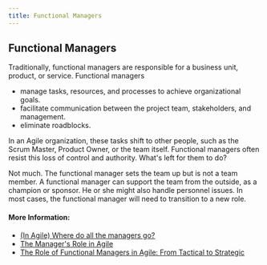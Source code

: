 ```yaml
---
title: Functional Managers
---
```

## Functional Managers

<!-- The article goes here, in GitHub-flavored Markdown. Feel free to add YouTube videos, images, and CodePen/JSBin embeds  -->

Traditionally, functional managers are responsible for a business unit, product, or service.  Functional managers 
  - manage tasks, resources, and processes to achieve organizational goals. 
  - facilitate communication between the project team, stakeholders, and management. 
  - eliminate roadblocks.
  
In an Agile organization, these tasks shift to other people, such as the Scrum Master, Product Owner, or the team itself.  Functional managers often resist this loss of control and authority.  What's left for them to do?

Not much.  The functional manager sets the team up but is not a team member.  A functional manager can support the team from the outside, as a champion or sponsor.  He or she might also handle personnel issues.  In most cases, the functional manager will need to transition to a new role.

#### More Information:
<!-- Please add any articles you think might be helpful to read before writing the article -->
- [(In Agile) Where do all the managers go?](http://www.disciplinedagiledelivery.com/where-managers-go/)
- [The Manager's Role in Agile](https://www.scrumalliance.org/community/articles/2008/july/the-manager-s-role-in-agile)
- [The Role of Functional Managers in Agile: From Tactical to Strategic](https://blog.versionone.com/the-role-of-functional-managers-in-agile-from-tactical-to-strategic/)
